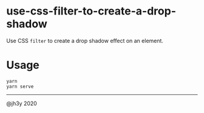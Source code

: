 # use-css-filter-to-create-a-drop-shadow

Use CSS `filter` to create a drop shadow effect on an element.

# Usage

```
yarn
yarn serve
```

-----

@jh3y 2020